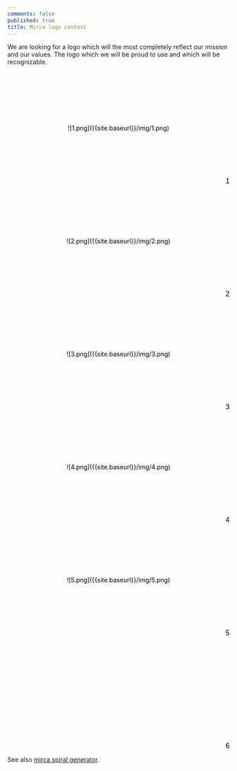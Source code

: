 ```yaml
---
comments: false
published: true
title: Mirca logo contest
---
```

We are looking for a logo which will the most completely reflect our mission and our values. The logo which we will be proud to use and which will be recognizable.

<style>
.loggos {
    display: -webkit-box;
    display: -webkit-flex;
    display: -ms-flexbox;
    display: flex;
    -webkit-flex-flow: row wrap;
    -ms-flex-flow: row wrap;
    flex-flow: row wrap;
    counter-reset: loggo;
}
.loggo {
	z-index: 1;
	position: relative;
	-webkit-box-flex: 1;
	-webkit-flex: 1 0 16rem;
	    -ms-flex: 1 0 16rem;
	        flex: 1 0 16rem;
	line-height: 16rem;
    text-align: center;
	height: 16rem;
	text-decoration: none;
	color: black;
}
.loggo:after {
    counter-increment: loggo;
    content: counter(loggo);
    font-size: 1rem;
    position: absolute;
    bottom: 0;
    right: 0;
    line-height: 1;
    font-family: "PT Sans", sans-serif;
}
.loggo img {
	max-height: 7rem;
    max-width: 13rem;
    vertical-align: middle;
}
.loggo p {
    margin: 0;
}
</style>

<section class="loggos">
<div id="loggo-1" class="loggo">![1.png]({{site.baseurl}}/img/1.png)
</div>
<div id="loggo-2" class="loggo">![2.png]({{site.baseurl}}/img/2.png)
</div>
<div id="loggo-3" class="loggo">![3.png]({{site.baseurl}}/img/3.png)
</div>
<div id="loggo-4" class="loggo">![4.png]({{site.baseurl}}/img/4.png)
</div>
<div id="loggo-5" class="loggo">![5.png]({{site.baseurl}}/img/5.png)
</div>
<div id="loggo-6" class="loggo"></div>
</section>

See also [mirca spiral generator](/logo).
